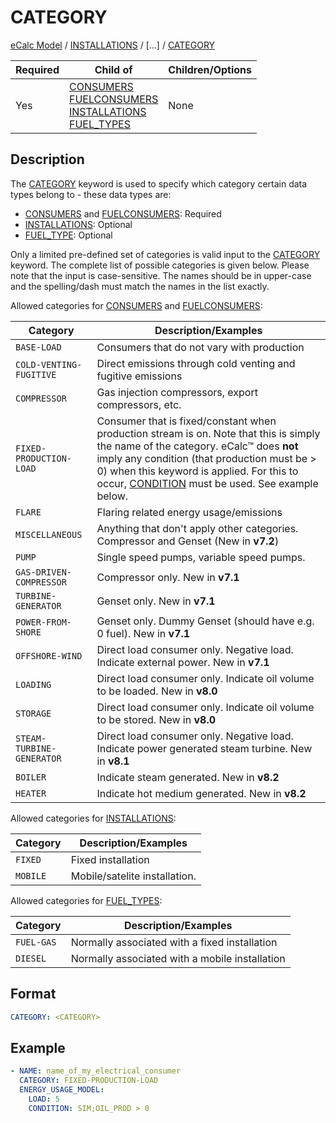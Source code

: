 # CATEGORY
[eCalc Model](../index.md)
/ [INSTALLATIONS](INSTALLATIONS) 
/ [...] / [CATEGORY](CATEGORY)

| Required | Child of      | Children/Options |
|----------|---------------|------------------|
| Yes      | [CONSUMERS](CONSUMERS)  <br /> [FUELCONSUMERS](FUELCONSUMERS) <br /> [INSTALLATIONS](INSTALLATIONS) <br /> [FUEL_TYPES](FUEL_TYPES) <br /> | None             |

## Description
The [CATEGORY](CATEGORY) keyword is used to specify which category certain data types belong to - these data types are:

* [CONSUMERS](CONSUMERS) and [FUELCONSUMERS](FUELCONSUMERS): Required
* [INSTALLATIONS](INSTALLATIONS.md): Optional
* [FUEL_TYPE](FUEL_TYPES.md): Optional

Only a limited pre-defined set of categories is valid input to the 
[CATEGORY](CATEGORY) keyword. The complete list of possible categories is given below. 
Please note that the input is case-sensitive. The names should be in upper-case and the spelling/dash must match the names in the list exactly.

Allowed categories for [CONSUMERS](CONSUMERS) and [FUELCONSUMERS](FUELCONSUMERS):

| Category                      | Description/Examples                                                               |
|-------------------------------|------------------------------------------------------------------------------------|
| ``BASE-LOAD``                 | Consumers that do not vary with production                                         |
| ``COLD-VENTING-FUGITIVE``     | Direct emissions through cold venting and fugitive emissions                       |
| ``COMPRESSOR``                | Gas injection compressors, export compressors, etc.                                |
| ``FIXED-PRODUCTION-LOAD``     | Consumer that is fixed/constant when production stream is on. Note that this is simply the name of the category. eCalc™ does **not** imply any condition (that production must be > 0) when this keyword is applied. For this to occur, [CONDITION](CONDITION.md) must be used. See example below.                    |
| ``FLARE``                     | Flaring related energy usage/emissions                                             |
| ``MISCELLANEOUS``             | Anything that don't apply other categories. Compressor and Genset (New in **v7.2**)|
| ``PUMP``                      | Single speed pumps, variable speed pumps.                                          |
| ``GAS-DRIVEN-COMPRESSOR``     | Compressor only. New in **v7.1**                                                   |
| ``TURBINE-GENERATOR``         | Genset only. New in **v7.1**                                                       |
| ``POWER-FROM-SHORE``          | Genset only. Dummy Genset (should have e.g. 0 fuel). New in **v7.1**               |
| ``OFFSHORE-WIND``             | Direct load consumer only. Negative load. Indicate external power. New in **v7.1** |
| ``LOADING``                   | Direct load consumer only. Indicate oil volume to be loaded. New in **v8.0** |
| ``STORAGE``                   | Direct load consumer only. Indicate oil volume to be stored. New in **v8.0** |
 | ``STEAM-TURBINE-GENERATOR``   | Direct load consumer only. Negative load. Indicate power generated steam turbine. New in **v8.1** |
| ``BOILER``                  | Indicate steam generated. New in **v8.2**                                                                                                                                                                                                                                                          |
| ``HEATER``                  | Indicate hot medium generated. New in **v8.2**                                                                                                                                                                                                                                                     |

Allowed categories for [INSTALLATIONS](INSTALLATIONS):

| Category                   | Description/Examples                                         |
|----------------------------|--------------------------------------------------------------|
| ``FIXED``                  | Fixed installation                                           |
| ``MOBILE``                 | Mobile/satelite installation.                                |

Allowed categories for [FUEL_TYPES](FUEL_TYPES):

| Category                   | Description/Examples                                         |
|----------------------------|--------------------------------------------------------------|
| ``FUEL-GAS``               | Normally associated with a fixed installation                |
| ``DIESEL``                 | Normally associated with a mobile installation               |

## Format

~~~~~~~~yaml
CATEGORY: <CATEGORY>
~~~~~~~~

## Example

~~~~~~~~yaml
- NAME: name_of_my_electrical_consumer
  CATEGORY: FIXED-PRODUCTION-LOAD
  ENERGY_USAGE_MODEL:
    LOAD: 5
    CONDITION: SIM;OIL_PROD > 0
~~~~~~~~
